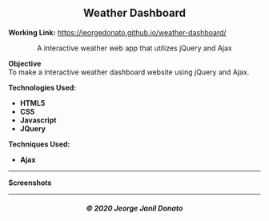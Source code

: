 <h2 align="center">Weather Dashboard</h2>

**Working Link:** https://jeorgedonato.github.io/weather-dashboard/

<p align="center">A interactive weather web app that utilizes jQuery and Ajax</p>

**Objective**  
To make a interactive weather dashboard website using jQuery and Ajax.

**Technologies Used:**

- **HTML5**
- **CSS**
- **Javascript**
- **JQuery**

**Techniques Used:**

- **Ajax**

---

**Screenshots**

<!-- ![Home Screenshot](/assets/home-screenshot.jpg) -->

<!-- ![Validation Screenshot](/assets/function-screenshot.jpg) -->

<!-- ![Function Screenshot](/assets/function-screenshot.jpg) -->

---

<h5 align="center">© 2020 Jeorge Janil Donato</h5>

